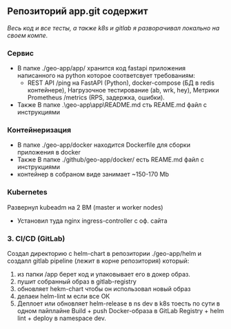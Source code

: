 ## Репозиторий app.git содержит

_Весь код и все тесты, а также k8s и gitlab я разворачивал локально на своем компе._

### Сервис
- В папке  ./geo-app/app/ хранится код fastapi приложения написанного на python которое соответсвует требованиям:
	* REST API /ping на FastAPI (Python), docker-compose (БД в redis контейнере), Нагрузочное тестирование (ab, wrk, hey), Метрики Prometheus /metrics (RPS, задержка, ошибки).
- Также В папке .\geo-app\app\README.md сть REAME.md файл c инструкциями

###  Контейнеризация
- В папке ./geo-app/docker находится Dockerfile для сборки приложения в docker
- Также В папке ./github/geo-app/docker/ есть REAME.md файл c инструкциями
- контейнер в собраном виде занимает ~150-170 Mb

### Kubernetes 
Развернул kubeadm на 2 ВМ (master и worker nodes)
- Установил туда nginx ingress-controller c оф. сайта

### 3. CI/CD (GitLab)
Создал директорию с helm-chart в репозитории  ./geo-app/helm и создалл gitlab pipeline (лежит в корне репозитория) который:
1. из папки /app берет код и упаковывает его в докер образ. 
2. пушит собранный образ в gitlab-registry
3. обновляет hekm-chart чтобы он использовал новый образ
4. делаеи helm-lint м если все ОК
5. Деплоет или обновляет helm-release в ns dev в k8s
тоесть по сути в одном пайплайне Build + push Docker-образа в GitLab Registry + helm lint + deploy в namespace dev.

